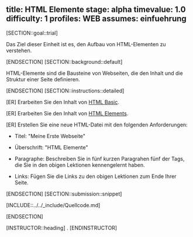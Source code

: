 title: HTML Elemente
stage: alpha
timevalue: 1.0
difficulty: 1
profiles: WEB
assumes: einfuehrung
---
[SECTION::goal::trial]

Das Ziel dieser Einheit ist es, den Aufbau von HTML-Elementen zu verstehen.

[ENDSECTION]
[SECTION::background::default]

HTML-Elemente sind die Bausteine von Webseiten, die den Inhalt und die Struktur einer Seite definieren.

[ENDSECTION]
[SECTION::instructions::detailed]

[ER] Erarbeiten Sie den Inhalt von [HTML Basic](https://www.w3schools.com/html/html_basic.asp).

[ER] Erarbeiten Sie den Inhalt von [HTML Elements](https://www.w3schools.com/html/html_elements.asp).

[ER] Erstellen Sie eine neue HTML-Datei mit den folgenden Anforderungen:

* Titel: "Meine Erste Webseite"

* Überschrift: "HTML Elemente"

* Paragraphe: Beschreiben Sie in fünf kurzen Paragrahen fünf der Tags, die Sie in den obigen Lektionen kennengelernt haben.

* Links: Fügen Sie die Links zu den obigen Lektionen zum Ende Ihrer Seite.

[ENDSECTION]
[SECTION::submission::snippet]

[INCLUDE::../../_include/Quellcode.md]

[ENDSECTION]

[INSTRUCTOR::heading]
.
[ENDINSTRUCTOR]
